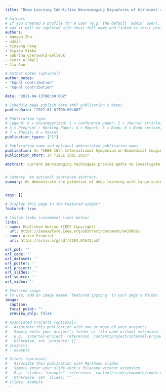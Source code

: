 ```yaml
---
title: "Deep Learning Identifies Neuroimaging Signatures of Alzheimer's Disease Using Structural and Synthesized Functional MRI Data"

# Authors
# If you created a profile for a user (e.g. the default `admin` user), write the username (folder name) here 
# and it will be replaced with their full name and linked to their profile.
authors:
- Nanyan Zhu
- admin
- Xinyang Feng
- Dipika Sikka
- Sabrina Gjerswold-Selleck
- Scott A Small
- Jia Guo

# Author notes (optional)
author_notes:
- "Equal contribution"
- "Equal contribution"

date: "2021-04-13T00:00:00Z"

# Schedule page publish date (NOT publication's date).
publishDate: "2022-01-01T00:00:00Z"

# Publication type.
# Legend: 0 = Uncategorized; 1 = Conference paper; 2 = Journal article;
# 3 = Preprint / Working Paper; 4 = Report; 5 = Book; 6 = Book section;
# 7 = Thesis; 8 = Patent
publication_types: ["1"]

# Publication name and optional abbreviated publication name.
publication: In *IEEE 18th International Symposium on Biomedical Imaging (ISBI)*
publication_short: In *IEEE ISBI 2021*

abstract: Current neuroimaging techniques provide paths to investigate the structure and function of the brain in vivo and have made great advances in understanding Alzheimer's disease (AD). However, the group-level analyses prevalently used for investigation and understanding of the disease are not applicable for diagnosis of individuals. More recently, deep learning, which can efficiently analyze large-scale complex patterns in 3D brain images, has helped pave the way for computer-aided individual diagnosis by providing accurate and automated disease classification. Great progress has been made for classifying AD with deep learning models developed upon increasingly available structural MRI data. The lack of scale-matched functional neuroimaging data prevents such models from being further improved by observing functional changes in pathophysiology. Here we propose a potential solution by first learning a structural-to-functional transformation in brain MRI, and further synthesizing spatially matched functional images from large-scale structural scans. We evaluated our approach by building computational models to discriminate patients with AD from healthy normal subjects and demonstrated a performance boost after combining the structural and synthesized functional brain images into the same model. Furthermore, our regional analyses identified the temporal lobe to be the most predictive structural region and the parieto-occipital lobe to be the most predictive functional-region of our model, which are both in concordance with previous group-level neuroimaging findings. Together, we demonstrate the potential of deep learning with large-scale structural and synthesized functional MRI to impact AD classification and to identify AD's neuroimaging signatures.


# Summary. An optional shortened abstract.
summary: We demonstrate the potential of deep learning with large-scale structural and synthesized functional MRI to impact Alzheimer's Disease (AD) classification and to identify AD's neuroimaging signatures.


tags: []

# Display this page in the Featured widget?
featured: true

# Custom links (uncomment lines below)
links:
- name: Published Online (IEEE Copyright)
  url: https://ieeexplore.ieee.org/abstract/document/9433808/
- name: Arxiv Preprint
  url: https://arxiv.org/pdf/2104.04672.pdf

url_pdf: ''
url_code: ''
url_dataset: ''
url_poster: ''
url_project: ''
url_slides: ''
url_source: ''
url_video: ''

# Featured image
# To use, add an image named `featured.jpg/png` to your page's folder. 
image:
  caption:
  focal_point: ""
  preview_only: false

# Associated Projects (optional).
#   Associate this publication with one or more of your projects.
#   Simply enter your project's folder or file name without extension.
#   E.g. `internal-project` references `content/project/internal-project/index.md`.
#   Otherwise, set `projects: []`.
# projects:
# - example

# Slides (optional).
#   Associate this publication with Markdown slides.
#   Simply enter your slide deck's filename without extension.
#   E.g. `slides: "example"` references `content/slides/example/index.md`.
#   Otherwise, set `slides: ""`.
# slides: example
---
```


<!-- {{% callout note %}}
Click the *Cite* button above to demo the feature to enable visitors to import publication metadata into their reference management software.
{{% /callout %}}

{{% callout note %}}
Create your slides in Markdown - click the *Slides* button to check out the example.
{{% /callout %}} -->

<!-- Supplementary notes can be added here, including [code, math, and images](https://wowchemy.com/docs/writing-markdown-latex/). -->
